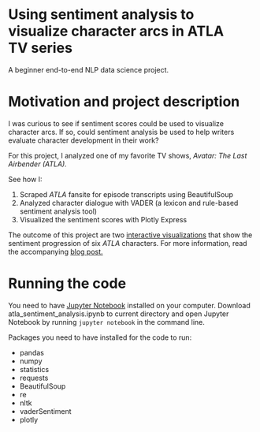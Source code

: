 # Using sentiment analysis to visualize character arcs in ATLA TV series
A beginner end-to-end NLP data science project.

# Motivation and project description
I was curious to see if sentiment scores could be used to visualize character arcs. If so, could sentiment analysis be used to help writers evaluate character development in their work?

For this project, I analyzed one of my favorite TV shows, *Avatar: The Last Airbender (ATLA).*

See how I:
1) Scraped *ATLA* fansite for episode transcripts using BeautifulSoup
2) Analyzed character dialogue with VADER (a lexicon and rule-based sentiment analysis tool)
3) Visualized the sentiment scores with Plotly Express

The outcome of this project are two [interactive visualizations](https://plotly.com/~ritakalach/4/) that show the sentiment progression of six *ATLA* characters. For more information, read the accompanying [blog post.](https://medium.com/data-comet/atla-sentiment-analysis-43f26edddad2)

# Running the code
You need to have [Jupyter Notebook](https://jupyter.readthedocs.io/en/latest/install.html) installed on your computer. Download atla_sentiment_analysis.ipynb to current directory and open Jupyter Notebook by running `jupyter notebook` in the command line.

Packages you need to have installed for the code to run:
* pandas
* numpy
* statistics
* requests
* BeautifulSoup
* re
* nltk
* vaderSentiment
* plotly
